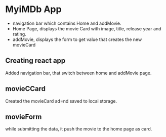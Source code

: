# MyiMDb App

- navigation bar which contains Home and addMovie.
- Home Page, displays the movie Card with image, title, release year and rating.
- addMovie, displays the form to get value that creates the new movieCard

## Creating react app

Added navigation bar, that switch between home and addMovie page.

## movieCCard

Created the movieCard ad=nd saved to local storage.

## movieForm

while submitting the data, it push the movie to the home page as card.
